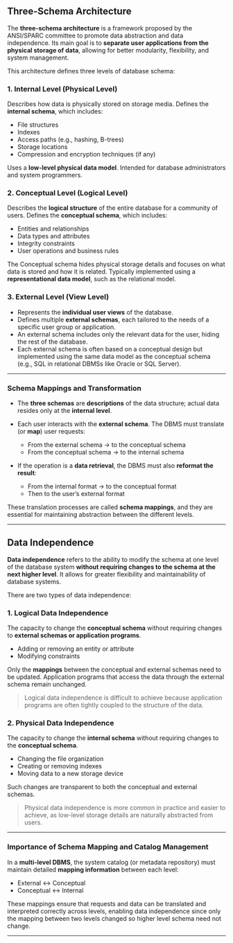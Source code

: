 
## Three-Schema Architecture

The **three-schema architecture** is a framework proposed by the ANSI/SPARC committee to promote data abstraction and data independence. Its main goal is to **separate user applications from the physical storage of data**, allowing for better modularity, flexibility, and system management.

This architecture defines three levels of database schema:

### 1. Internal Level (Physical Level)

Describes how data is physically stored on storage media. Defines the **internal schema**, which includes:
* File structures
* Indexes
* Access paths (e.g., hashing, B-trees)
* Storage locations
* Compression and encryption techniques (if any)

Uses a **low-level physical data model**. Intended for database administrators and system programmers.

### 2. Conceptual Level (Logical Level)

Describes the **logical structure** of the entire database for a community of users. Defines the **conceptual schema**, which includes:
* Entities and relationships
* Data types and attributes
* Integrity constraints
* User operations and business rules

The Conceptual schema hides physical storage details and focuses on what data is stored and how it is related. Typically implemented using a **representational data model**, such as the relational model.

### 3. External Level (View Level)

* Represents the **individual user views** of the database.
* Defines multiple **external schemas**, each tailored to the needs of a specific user group or application.
* An external schema includes only the relevant data for the user, hiding the rest of the database.
* Each external schema is often based on a conceptual design but implemented using the same data model as the conceptual schema (e.g., SQL in relational DBMSs like Oracle or SQL Server).

---

### Schema Mappings and Transformation

* The **three schemas** are **descriptions** of the data structure; actual data resides only at the **internal level**.

* Each user interacts with the **external schema**. The DBMS must translate (or **map**) user requests:

  * From the external schema → to the conceptual schema
  * From the conceptual schema → to the internal schema

* If the operation is a **data retrieval**, the DBMS must also **reformat the result**:

  * From the internal format → to the conceptual format
  * Then to the user’s external format

These translation processes are called **schema mappings**, and they are essential for maintaining abstraction between the different levels.

---

## Data Independence

**Data independence** refers to the ability to modify the schema at one level of the database system **without requiring changes to the schema at the next higher level**. It allows for greater flexibility and maintainability of database systems.

There are two types of data independence:

### 1. Logical Data Independence

The capacity to change the **conceptual schema** without requiring changes to **external schemas or application programs**.
  * Adding or removing an entity or attribute
  * Modifying constraints

Only the **mappings** between the conceptual and external schemas need to be updated. Application programs that access the data through the external schema remain unchanged.

> Logical data independence is difficult to achieve because application programs are often tightly coupled to the structure of the data.

### 2. Physical Data Independence

The capacity to change the **internal schema** without requiring changes to the **conceptual schema**.
* Changing the file organization
* Creating or removing indexes
* Moving data to a new storage device

Such changes are transparent to both the conceptual and external schemas.

> Physical data independence is more common in practice and easier to achieve, as low-level storage details are naturally abstracted from users.

---

### Importance of Schema Mapping and Catalog Management

In a **multi-level DBMS**, the system catalog (or metadata repository) must maintain detailed **mapping information** between each level:

* External ↔ Conceptual
* Conceptual ↔ Internal

These mappings ensure that requests and data can be translated and interpreted correctly across levels, enabling data independence since only the mapping between two levels changed so higher level schema need not change.

---
